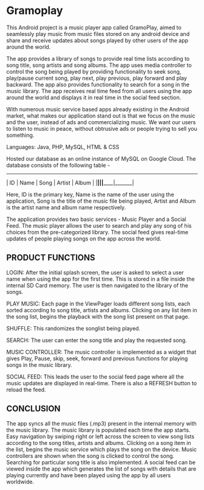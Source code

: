 # Gramoplay
This Android project is a music player app called GramoPlay, aimed to seamlessly play music from music files stored on any android device and share and receive updates about songs played by other users of the app around the world. 

The app provides a library of songs to provide real time lists according to song title, song artists and song albums. The app uses media controller to control the song being played by providing functionality to seek song, play/pause current song, play next, play previous, play forward and play backward. The app also provides functionality to search for a song in the music library. The app receives real time feed from all users using the app around the world and displays it in real time in the social feed section. 

With numerous music service based apps already existing in the Android market, what makes our application stand out is that we focus on the music and the user, instead of ads and commercializing music. We want our users to listen to music in peace, without obtrusive ads or people trying to sell you something.

Languages: Java, PHP, MySQL, HTML & CSS

Hosted our database as an online instance of MySQL on Google Cloud. The database consists of the following table - 

____________________________________
| ID | Name | Song | Artist | Album |
|____|______|______|________|_______|

Here, ID is the primary key, Name is the name of the user using the application, Song is the title of the music file being played, Artist and Album is the artist name and album name respectively.


The application provides two basic services - Music Player and a Social Feed. The music player allows the user to search and play any song of his choices from the pre-categorized library. The social feed gives real-time updates of people playing songs on the app across the world. 
  
PRODUCT FUNCTIONS
-----------------

LOGIN: After the initial splash screen, the user is asked to select a user name when using the app for the first time. This is stored in a file inside the internal SD Card memory. The user is then navigated to the library of the songs.

PLAY MUSIC: Each page in the ViewPager loads different song lists, each sorted according to song title, artists and albums. Clicking on any list item in the song list, begins the playback with 
the song list present on that page. 

SHUFFLE: This randomizes the songlist being played.

SEARCH: The user can enter the song title and play the requested song.

MUSIC CONTROLLER: The music controller is implemented as a widget that gives Play, Pause, skip, seek, forward and  previous functions for playing songs in the music library.

SOCIAL FEED: This leads the user to the social feed page where all the music updates are displayed in real-time. There is also a REFRESH button to reload the feed.


CONCLUSION
----------
The app syncs all the music files (.mp3) present in the internal memory with the music library. The music library is populated each time the app starts. Easy navigation by swiping right or left across the screen to view song lists according to the song titles, artists and albums. Clicking on a song item in the list, begins the music service which plays the song on the device. Music controllers are shown when the song is clicked to control the song. Searching for particular song title is also implemented. A social feed can be viewed inside the app which generates the list of songs with details that are playing currently and have been played using the app by all users worldwide.
 
